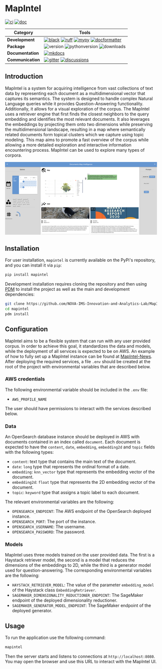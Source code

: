 [black badge]: <https://img.shields.io/badge/%20style-black-000000.svg>
[black]: <https://github.com/psf/black>
[docformatter badge]: <https://img.shields.io/badge/%20formatter-docformatter-fedcba.svg>
[docformatter]: <https://github.com/PyCQA/docformatter>
[ruff badge]: <https://img.shields.io/endpoint?url=https://raw.githubusercontent.com/charliermarsh/ruff/main/assets/badge/v1.json>
[ruff]: <https://github.com/charliermarsh/ruff>
[mypy badge]: <http://www.mypy-lang.org/static/mypy_badge.svg>
[mypy]: <http://mypy-lang.org>
[mkdocs badge]: <https://img.shields.io/badge/docs-mkdocs%20material-blue.svg?style=flat>
[mkdocs]: <https://squidfunk.github.io/mkdocs-material>
[version badge]: <https://img.shields.io/pypi/v/MapIntel.svg>
[pythonversion badge]: <https://img.shields.io/pypi/pyversions/MapIntel.svg>
[downloads badge]: <https://img.shields.io/pypi/dd/MapIntel>
[gitter]: <https://gitter.im/MapIntel/community>
[gitter badge]: <https://badges.gitter.im/join%20chat.svg>
[discussions]: <https://github.com/NOVA-IMS-Innovation-and-Analytics-Lab/MapIntel/discussions>
[discussions badge]: <https://img.shields.io/github/discussions/NOVA-IMS-Innovation-and-Analytics-Lab/MapIntel>
[ci]: <https://github.com/NOVA-IMS-Innovation-and-Analytics-Lab/MapIntel/actions?query=workflow>
[ci badge]: <https://github.com/NOVA-IMS-Innovation-and-Analytics-Lab/MapIntel/actions/workflows/ci.yml/badge.svg>
[doc]: <https://github.com/NOVA-IMS-Innovation-and-Analytics-Lab/MapIntel/actions?query=workflow>
[doc badge]: <https://github.com/NOVA-IMS-Innovation-and-Analytics-Lab/MapIntel/actions/workflows/doc.yml/badge.svg?branch=master>

# MapIntel

[![ci][ci badge]][ci] [![doc][doc badge]][doc]

| Category          | Tools    |
| ------------------| -------- |
| **Development**   | [![black][black badge]][black] [![ruff][ruff badge]][ruff] [![mypy][mypy badge]][mypy] [![docformatter][docformatter badge]][docformatter] |
| **Package**       | ![version][version badge] ![pythonversion][pythonversion badge] ![downloads][downloads badge] |
| **Documentation** | [![mkdocs][mkdocs badge]][mkdocs]|
| **Communication** | [![gitter][gitter badge]][gitter] [![discussions][discussions badge]][discussions] |

## Introduction

MapIntel is a system for acquiring intelligence from vast collections of text data by representing each document as a
multidimensional vector that captures its semantics. The system is designed to handle complex Natural Language queries while it
provides Question-Answering functionality. Additionally, it allows for a visual exploration of the corpus. The MapIntel uses a
retriever engine that first finds the closest neighbors to the query embedding and identifies the most relevant documents. It
also leverages the embeddings by projecting them onto two dimensions while preserving the multidimensional landscape, resulting in
a map where semantically related documents form topical clusters which we capture using topic modeling. This map aims to promote a
fast overview of the corpus while allowing a more detailed exploration and interactive information encountering process. MapIntel
can be used to explore many types of corpora.

![MapIntel UI screenshot](./docs/artifacts/ui.png)

## Installation

For user installation, `mapintel` is currently available on the PyPi's repository, and you can install it via `pip`:

```bash
pip install mapintel
```

Development installation requires cloning the repository and then using [PDM](https://github.com/pdm-project/pdm) to install the
project as well as the main and development dependencies:

```bash
git clone https://github.com/NOVA-IMS-Innovation-and-Analytics-Lab/MapIntel.git
cd mapintel
pdm install
```

## Configuration

MapIntel aims to be a flexible system that can run with any user provided corpus. In order to achieve this goal, it standardizes
the data and models, while the deployment of all services is expected to be on AWS. An example of how to fully set up a MapIntel
instance can be found at [MapIntel-News](https://github.com/NOVA-IMS-Innovation-and-Analytics-Lab/MapIntel-News). After deploying
the required services, a file `.env` should be created at the root of the project with environmental variables that are described
below.

### AWS credentials

The following environmental variable should be included in the `.env` file:

- `AWS_PROFILE_NAME`

The user should have permissions to interact with the services described below.

### Data

An OpenSearch database instance should be deployed in AWS with documents contained in an index called `document`. Each document is
expected to have the `content`, `date`, `embedding`, `embedding2d` and `topic` fields with the following types:

- `content`: text type that contains the main text of the document.
- `date`: `long` type that represents the ordinal format of a date.
- `embedding`: `knn_vector` type that represents the embedding vector of the document.
- `embedding2d`: `float` type that represents the 2D embedding vector of the document.
- `topic`: `keyword` type that assigns a topic label to each document.

The relevant environmental variables are the following:

- `OPENSEARCH_ENDPOINT`: The AWS endpoint of the OpenSearch deployed instance.
- `OPENSEARCH_PORT`: The port of the instance.
- `OPENSEARCH_USERNAME`: The username.
- `OPENSEARCH_PASSWORD`: The password.

### Models

MapIntel uses three models trained on the user provided data. The first is a Haystack retriever model, the second is a model that
reduces the dimensions of the embeddings to 2D, while the third is a generator model used for question-answering. The
corresponding environmental variables are the following:

- `HAYSTACK_RETRIEVER_MODEL`: The value of the parameter `embedding_model` of the Haystack class `EmbeddingRetriever`.
- `SAGEMAKER_DIMENSIONALITY_REDUCTIONER_ENDPOINT`: The SageMaker endpoint of the deployed dimensionality reductioner.
- `SAGEMAKER_GENERATOR_MODEL_ENDPOINT`: The SageMaker endpoint of the deployed generator.

## Usage

To run the application use the following command:

```bash
mapintel
```

Then the server starts and listens to connections at `http://localhost:8080`. You may open the browser and use this URL to
interact with the MapIntel UI.
